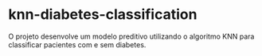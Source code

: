 # knn-diabetes-classification
O projeto desenvolve um modelo preditivo utilizando o algoritmo KNN para classificar pacientes com e sem diabetes.
